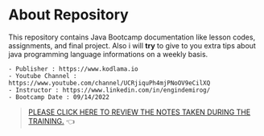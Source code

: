 # About Repository

This repository contains Java Bootcamp documentation like lesson codes, assignments, and final project. Also i will **try** to give to you extra tips about java programming language informations on a weekly basis. 

    - Publisher : https://www.kodlama.io
    - Youtube Channel : https://www.youtube.com/channel/UCRjiquPh4mjPNoOV9eCilXQ
    - Instructor : https://www.linkedin.com/in/engindemirog/
    - Bootcamp Date : 09/14/2022
    

> [PLEASE CLICK HERE TO REVIEW THE NOTES TAKEN DURING THE TRAINING.](https://github.com/AhmetUstaa/Java-Camp/tree/master/README) :point_left:
